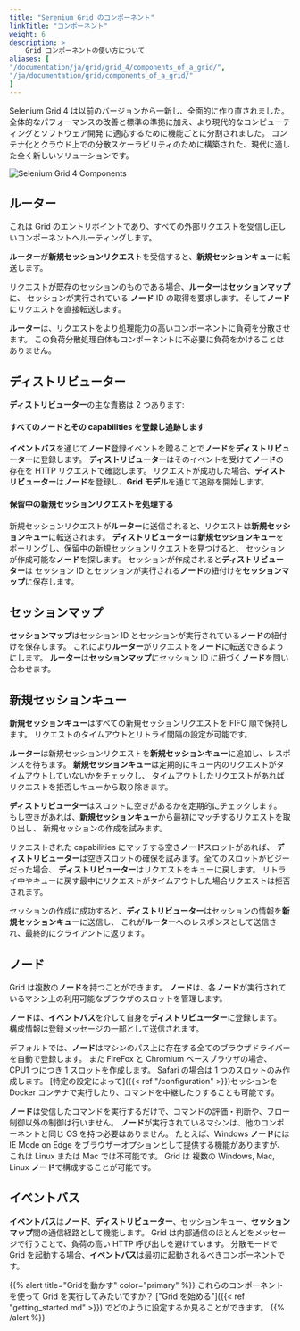 ```yaml
---
title: "Serenium Grid のコンポーネント"
linkTitle: "コンポーネント"
weight: 6
description: >
    Grid コンポーネントの使い方について
aliases: [
"/documentation/ja/grid/grid_4/components_of_a_grid/",
"/ja/documentation/grid/components_of_a_grid/"
]
---
```


Selenium Grid 4 は以前のバージョンから一新し、全面的に作り直されました。
全体的なパフォーマンスの改善と標準の準拠に加え、より現代的なコンピューティングとソフトウェア開発
に適応するために機能ごとに分割されました。
コンテナ化とクラウド上での分散スケーラビリティのために構築された、現代に適した全く新しいソリューションです。

![Selenium Grid 4 Components](/images/documentation/grid/components.png)

## ルーター

これは Grid のエントリポイントであり、すべての外部リクエストを受信し正しいコンポーネントへルーティングします。

**ルーター**が**新規セッションリクエスト**を受信すると、**新規セッションキュー**に転送します。

リクエストが既存のセッションのものである場合、**ルーター**は**セッションマップ**に、
セッションが実行されている **ノード** ID の取得を要求します。そして**ノード**にリクエストを直接転送します。

**ルーター**は、リクエストをより処理能力の高いコンポーネントに負荷を分散させます。
この負荷分散処理自体もコンポーネントに不必要に負荷をかけることはありません。

## ディストリビューター

**ディストリビューター**の主な責務は 2 つあります:

#### すべてのノードとその capabilities を登録し追跡します

**イベントバス**を通じて**ノード**登録イベントを贈ることで**ノード**を**ディストリビューター**に登録します。
**ディストリビューター**はそのイベントを受けて**ノード**の存在を HTTP リクエストで確認します。
リクエストが成功した場合、**ディストリビューター**は**ノード**を登録し、**Grid モデル**を通じて追跡を開始します。

#### 保留中の新規セッションリクエストを処理する

新規セッションリクエストが**ルーター**に送信されると、リクエストは**新規セッションキュー**に転送されます。
**ディストリビューター**は**新規セッションキュー**をポーリングし、保留中の新規セッションリクエストを見つけると、
セッションが作成可能な**ノード**を探します。 セッションが作成されると**ディストリビューター**は
セッション ID とセッションが実行される**ノード**の紐付けを**セッションマップ**に保存します。

## セッションマップ

**セッションマップ**はセッション ID とセッションが実行されている**ノード**の紐付けを保存します。
これにより**ルーター**がリクエストを**ノード**に転送できるようにします。
**ルーター**は**セッションマップ**にセッション ID に紐づく**ノード**を問い合わせます。

## 新規セッションキュー

**新規セッションキュー**はすべての新規セッションリクエストを FIFO 順で保持します。
リクエストのタイムアウトとリトライ間隔の設定が可能です。

**ルーター**は新規セッションリクエストを**新規セッションキュー**に追加し、レスポンスを待ちます。
**新規セッションキュー**は定期的にキュー内のリクエストがタイムアウトしていないかをチェックし、
タイムアウトしたリクエストがあればリクエストを拒否しキューから取り除きます。

**ディストリビューター**はスロットに空きがあるかを定期的にチェックします。
もし空きがあれば、**新規セッションキュー**から最初にマッチするリクエストを取り出し、
新規セッションの作成を試みます。

リクエストされた capabilities にマッチする空き**ノード**スロットがあれば、
**ディストリビューター**は空きスロットの確保を試みます。全てのスロットがビジーだった場合、
**ディストリビューター**はリクエストをキューに戻します。
リトライ中やキューに戻す最中にリクエストがタイムアウトした場合リクエストは拒否されます。

セッションの作成に成功すると、**ディストリビューター**はセッションの情報を**新規セッションキュー**に送信し、
これが**ルーター**へのレスポンスとして送信され、最終的にクライアントに返ります。

## ノード

Grid は複数の**ノード**を持つことができます。
**ノード**は、各**ノード**が実行されているマシン上の利用可能なブラウザのスロットを管理します。

**ノード**は、**イベントバス**を介して自身を**ディストリビューター**に登録します。
構成情報は登録メッセージの一部として送信されます。

デフォルトでは、**ノード**はマシンのパス上に存在する全てのブラウザドライバーを自動で登録します。
また FireFox と Chromium ベースブラウザの場合、CPU1 つにつき 1 スロットを作成します。
Safari の場合は 1 つのスロットのみ作成します。
[特定の設定によって]({{< ref "/configuration" >}})セッションを Docker コンテナで実行したり、コマンドを中継したりすることも可能です。

**ノード**は受信したコマンドを実行するだけで、コマンドの評価・判断や、フロー制御以外の制御は行いません。
**ノード**が実行されているマシンは、他のコンポーネントと同じ OS を持つ必要はありません。
たとえば、Windows **ノード**には IE Mode on Edge をブラウザーオプションとして提供する機能がありますが、
これは Linux または Mac では不可能です。
Grid は 複数の Windows, Mac, Linux **ノード**で構成することが可能です。

## イベントバス

**イベントバス**は**ノード**、**ディストリビューター**、セッションキュー、**セッションマップ**間の通信経路として機能します。
Grid は内部通信のほとんどをメッセージで行うことで、負荷の高い HTTP 呼び出しを避けています。
分散モードで Grid を起動する場合、**イベントバス**は最初に起動されるべきコンポーネントです。

{{% alert title="Gridを動かす" color="primary" %}}
これらのコンポーネントを使って Grid を実行してみたいですか？
["Grid を始める"]({{< ref "getting_started.md" >}}) でどのように設定するか見ることができます。
{{% /alert %}}
